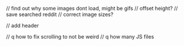// find out why some images dont load, might be gifs
// offset height?
// save searched reddit
// correct image sizes?

// add header

// q how to fix scrolling to not be weird
// q how many JS files